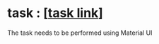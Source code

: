 # task : [[task link](https://www.figma.com/design/LvF82mXuah0kDPpgSJ94T0/IZ_VD_FAQ)] 
The task needs to be performed using Material UI